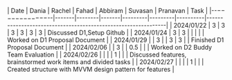 | Date           | Dania | Rachel | Fahad | Abbiram | Suvasan | Pranavan | Task                                                          |
|--−−−−−−−−−−−−--|-------|--------|-------|---------|---------|----------|---------------------------------------------------------------|
| 2024/01/22     | 3     | 3      | 3     | 3       | 3       | 3        | Discussed D1,Setup Github                                     |
| 2024/01/24     | 3     | 3      |       |         |         |          | Worked on D1 Proposal Document                                |
| 2024/01/29     |       | 3      |       | 3       | 3       |          | Finished D1 Proposal Document                                 |
| 2024/02/06     |       | 3      |       | 0.5     |         |          | Worked on D2 Buddy Team Evaluation                            |
| 2024/02/26     |       |        |       | 1       |         |          | Discussed features, brainstormed work items and divided tasks |
| 2024/02/27     |       |        |       | 1       |         |          | Created structure with MVVM design pattern for features       |
